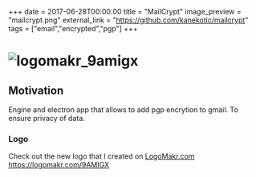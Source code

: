 +++
date = 2017-06-28T00:00:00
title = "MailCrypt"
image_preview = "mailcrypt.png"
external_link = "https://github.com/kanekotic/mailcrypt"
tags = ["email","encrypted","pgp"]
+++
# ![logomakr_9amigx](https://user-images.githubusercontent.com/3071208/42293424-65e7e83a-7fda-11e8-8872-60852153087f.png)

## Motivation

Engine and electron app that allows to add pgp encrytion to gmail. To ensure privacy of data. 

### Logo

Check out the new logo that I created on <a href="http://logomakr.com" title="Logo Makr">LogoMakr.com</a> https://logomakr.com/9AMIGX
